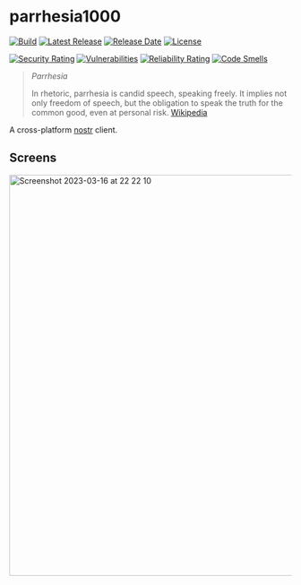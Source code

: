# parrhesia1000

[![Build](https://github.com/tools1000/parrhesia1000/actions/workflows/build.yml/badge.svg)](https://github.com/tools1000/parrhesia1000/actions/workflows/build.yml)
[![Latest Release](https://img.shields.io/github/release/tools1000/parrhesia1000.svg)](https://github.com/tools1000/parrhesia1000/releases/latest)
[![Release Date](https://img.shields.io/github/release-date/tools1000/parrhesia1000?color=blue)](https://github.com/tools1000/parrhesia1000/releases/latest)
[![License](https://img.shields.io/github/license/tools1000/parrhesia1000.svg)](https://github.com/tools1000/parrhesia1000/blob/master/LICENSE)

[![Security Rating](https://sonarcloud.io/api/project_badges/measure?project=Tools1000_parrhesia1000&metric=security_rating)](https://sonarcloud.io/summary/new_code?id=Tools1000_parrhesia1000)
[![Vulnerabilities](https://sonarcloud.io/api/project_badges/measure?project=Tools1000_parrhesia1000&metric=vulnerabilities)](https://sonarcloud.io/summary/new_code?id=Tools1000_parrhesia1000)
[![Reliability Rating](https://sonarcloud.io/api/project_badges/measure?project=Tools1000_parrhesia1000&metric=reliability_rating)](https://sonarcloud.io/summary/new_code?id=Tools1000_parrhesia1000)
[![Code Smells](https://sonarcloud.io/api/project_badges/measure?project=Tools1000_parrhesia1000&metric=code_smells)](https://sonarcloud.io/summary/new_code?id=Tools1000_parrhesia1000)

> _Parrhesia_
> 
> In rhetoric, parrhesia is candid speech, speaking freely. It implies not only freedom of speech, but the obligation to speak the truth for the common good, even at personal risk. [Wikipedia](https://en.wikipedia.org/wiki/Parrhesia)

A cross-platform [nostr](https://nostr.com/) client.

## Screens

<img width="716" alt="Screenshot 2023-03-16 at 22 22 10" src="https://user-images.githubusercontent.com/13817521/225755675-d7053c8b-7fac-4349-9f39-dac8e5a7c299.png">
